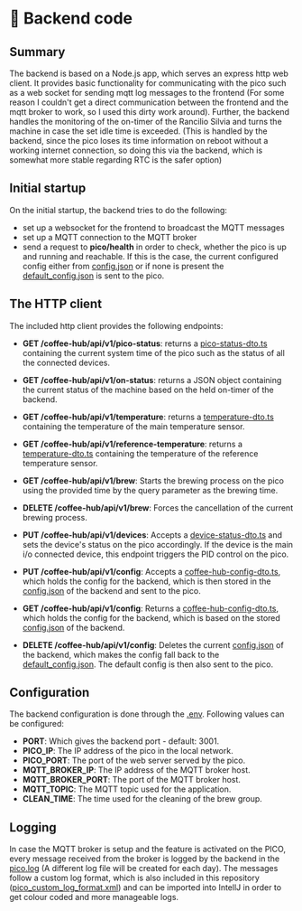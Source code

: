 # 📀 Backend code
## Summary
The backend is based on a Node.js app, which serves an express http web client. It provides basic functionality for communicating with the pico such as a web socket for sending mqtt log messages to the frontend (For some reason I couldn't get a direct communication between the frontend and the mqtt broker to work, so I used this dirty work around).
Further, the backend handles the monitoring of the on-timer of the Rancilio Silvia and turns the machine in case the set idle time is exceeded. (This is handled by the backend, since the pico loses its time information on reboot without a working internet connection, so doing this via the backend, which is somewhat more stable regarding RTC is the safer option)

## Initial startup
On the initial startup, the backend tries to do the following:
* set up a websocket for the frontend to broadcast the MQTT messages
* set up a MQTT connection to the MQTT broker
* send a request to **pico/health** in order to check, whether the pico is up and running and reachable. If this is the case, the current configured config either from [config.json](service%2Fconfig.json) or if none is present the [default_config.json](service%2Fdefault_config.json) is sent to the pico.

## The HTTP client
The included http client provides the following endpoints:
* **GET /coffee-hub/api/v1/pico-status**: returns a [pico-status-dto.ts](..%2Ffrontend%2Fsrc%2Fmodel%2Fpico-status-dto.ts) containing the current system time of the pico such as the status of all the connected devices.
* **GET /coffee-hub/api/v1/on-status**: returns a JSON object containing the current status of the machine based on the held on-timer of the backend.
* **GET /coffee-hub/api/v1/temperature**: returns a [temperature-dto.ts](..%2Ffrontend%2Fsrc%2Fmodel%2Ftemperature-dto.ts) containing the temperature of the main temperature sensor.
* **GET /coffee-hub/api/v1/reference-temperature**: returns a [temperature-dto.ts](..%2Ffrontend%2Fsrc%2Fmodel%2Ftemperature-dto.ts) containing the temperature of the reference temperature sensor.
* **GET /coffee-hub/api/v1/brew**: Starts the brewing process on the pico using the provided time by the query parameter as the brewing time.
* **DELETE /coffee-hub/api/v1/brew**: Forces the cancellation of the current brewing process.
* **PUT /coffee-hub/api/v1/devices**: Accepts a [device-status-dto.ts](..%2Ffrontend%2Fsrc%2Fmodel%2Fdevice-status-dto.ts) and sets the device's status on the pico accordingly. If the device is the main i/o connected device, this endpoint triggers the PID control on the pico.


* **PUT /coffee-hub/api/v1/config**: Accepts a [coffee-hub-config-dto.ts](..%2Ffrontend%2Fsrc%2Fmodel%2Fcoffee-hub-config-dto.ts), which holds the config for the backend, which is then stored in the [config.json](service%2Fconfig.json) of the backend and sent to the pico.
* **GET /coffee-hub/api/v1/config**: Returns a [coffee-hub-config-dto.ts](..%2Ffrontend%2Fsrc%2Fmodel%2Fcoffee-hub-config-dto.ts), which holds the config for the backend, which is based on the stored [config.json](service%2Fconfig.json) of the backend.
* **DELETE /coffee-hub/api/v1/config**: Deletes the current [config.json](service%2Fconfig.json) of the backend, which makes the config fall back to the [default_config.json](service%2Fdefault_config.json). The default config is then also sent to the pico.

## Configuration
The backend configuration is done through the [.env](.env). Following values can be configured:
* **PORT**: Which gives the backend port - default: 3001.
* **PICO_IP**: The IP address of the pico in the local network.
* **PICO_PORT**: The port of the web server served by the pico.
* **MQTT_BROKER_IP**: The IP address of the MQTT broker host.
* **MQTT_BROKER_PORT**: The port of the MQTT broker host.
* **MQTT_TOPIC**: The MQTT topic used for the application.
* **CLEAN_TIME**: The time used for the cleaning of the brew group.

## Logging
In case the MQTT broker is setup and the feature is activated on the PICO, every message received from the broker is logged by the backend in the [pico.log](log%2Fpico.log) (A different log file will be created for each day). The messages follow a custom log format, which is also included in this repository ([pico_custom_log_format.xml](..%2Fpico_custom_log_format.xml)) and can be imported into IntellJ in order to get colour coded and more manageable logs.
